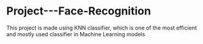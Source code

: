 # Project---Face-Recognition
This project is made using KNN classifier, which is one of the most efficient and mostly used classifier in Machine Learning models

